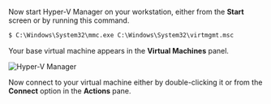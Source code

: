 Now start Hyper-V Manager on your workstation, either from the **Start** screen or by running this command.

```ps
$ C:\Windows\System32\mmc.exe C:\Windows\System32\virtmgmt.msc
```

Your base virtual machine appears in the **Virtual Machines** panel.

![Hyper-V Manager](misc/hyperv-view-vm.png)

Now connect to your virtual machine either by double-clicking it or from the **Connect** option in the **Actions** pane.